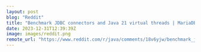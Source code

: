 ```yaml
---
layout: post
blog: "Reddit"
title: "Benchmark JDBC connectors and Java 21 virtual threads | MariaDB"
date: 2023-12-31T12:39:39Z
image: images/reddit.png
remote_url: "https://www.reddit.com/r/java/comments/18v6yjw/benchmark_jdbc_connectors_and_java_21_virtual/"
---
```

